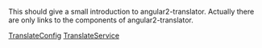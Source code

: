 This should give a small introduction to angular2-translator. Actually there are only links to the components of angular2-translator.

[TranslateConfig](docs/TranslateConfig.md)
[TranslateService](docs/TranslateService.md)
